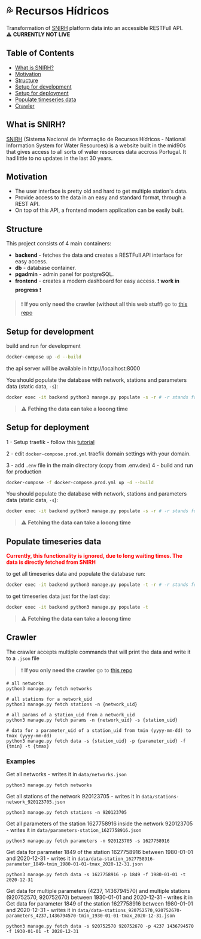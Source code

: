 # :sweat_drops: Recursos Hídricos

Transformation of [SNIRH](https://snirh.apambiente.pt/) platform data into an accessible RESTFull API.  
:warning: **CURRENTLY NOT LIVE**

## Table of Contents

- [What is SNIRH?](#what-is-snirh)
- [Motivation](#motivation)
- [Structure](#structure)
- [Setup for development](#setup-for-development)
- [Setup for deployment](#setup-for-deployment)
- [Populate timeseries data](#populate-timeseries-data)
- [Crawler](#crawler)

## What is SNIRH?

[SNIRH](https://snirh.apambiente.pt/) (Sistema Nacional de Informação de Recursos Hídricos - National Information System for Water Resources) is a website built in the mid90s that gives access to all sorts of water resources data accross Portugal. It had little to no updates in the last 30 years.

## Motivation

- The user interface is pretty old and hard to get multiple station's data.
- Provide access to the data in an easy and standard format, through a REST API.
- On top of this API, a frontend modern application can be easily built.

## Structure

This project consists of 4 main containers:

- **backend** - fetches the data and creates a RESTFull API interface for easy access.
- **db** - database container.
- **pgadmin** - admin panel for postgreSQL.
- **frontend** - creates a modern dashboard for easy access. :exclamation: **work in progress** :exclamation:

> :exclamation: **If you only need the crawler (without all this web stuff)** go to [this repo](https://github.com/franciscobmacedo/snirhcrawler)

## Setup for development

build and run for development

```bash
docker-compose up -d --build
```

the api server will be available in http://localhost:8000

You should populate the database with network, stations and parameters data (static data, `-s`):

```bash
docker exec -it backend python3 manage.py populate -s -r # -r stands for replace
```

> :warning: **Fething the data can take a looong time**

## Setup for deployment

1 - Setup traefik - follow this [tutorial](https://www.digitalocean.com/community/tutorials/how-to-use-traefik-v2-as-a-reverse-proxy-for-docker-containers-on-ubuntu-20-04)

2 - edit `docker-compose.prod.yml` traefik domain settings with your domain.

3 - add `.env` file in the main directory (copy from .env.dev)
4 - build and run for production

```bash
docker-compose -f docker-compose.prod.yml up -d --build
```

You should populate the database with network, stations and parameters data (static data, `-s`):

```bash
docker exec -it backend python3 manage.py populate -s -r # -r stands for replace
```

> :warning: **Fetching the data can take a looong time**

## Populate timeseries data

<span style="color:red">**Currently, this functionality is ignored, due to long waiting times. The data is directly fetched from SNIRH**</span>

to get all timeseries data and populate the database run:

```bash
docker exec -it backend python3 manage.py populate -t -r # -r stands for replace
```

to get timeseries data just for the last day:

```bash
docker exec -it backend python3 manage.py populate -t
```

> :warning: **Fetching the data can take a looong time**

## Crawler

The crawler accepts multiple commands that will print the data and write it to a `.json` file

> :exclamation: **If you only need the crawler** go to [this repo](https://github.com/franciscobmacedo/snirhcrawler)

```
# all networks
python3 manage.py fetch networks

# all stations for a network_uid
python3 manage.py fetch stations -n {network_uid}

# all params of a station_uid from a network_uid
python3 manage.py fetch params -n {network_uid} -s {station_uid}

# data for a parameter_uid of a station_uid from tmin (yyyy-mm-dd) to tmax (yyyy-mm-dd)
python3 manage.py fetch data -s {station_uid} -p {parameter_uid} -f {tmin} -t {tmax}
```

### Examples

Get all networks - writes it in `data/networks.json`

```
python3 manage.py fetch networks
```

Get all stations of the network 920123705 - writes it in `data/stations-network_920123705.json`

```
python3 manage.py fetch stations -n 920123705
```

Get all parameters of the station 1627758916 inside the network 920123705 - writes it in `data/parameters-station_1627758916.json`

```
python3 manage.py fetch parameters -n 920123705 -s 1627758916
```

Get data for parameter 1849 of the station 1627758916 between 1980-01-01 and 2020-12-31 - writes it in `data/data-station_1627758916-parameter_1849-tmin_1980-01-01-tmax_2020-12-31.json`

```
python3 manage.py fetch data -s 1627758916 -p 1849 -f 1980-01-01 -t 2020-12-31
```

Get data for multiple parameters (4237, 1436794570) and multiple stations (920752570, 920752670) between 1930-01-01 and 2020-12-31 - writes it in
Get data for parameter 1849 of the station 1627758916 between 1980-01-01 and 2020-12-31 - writes it in `data/data-stations_920752570,920752670-parameters_4237,1436794570-tmin_1930-01-01-tmax_2020-12-31.json`

```
python3 manage.py fetch data -s 920752570 920752670 -p 4237 1436794570 -f 1930-01-01 -t 2020-12-31
```
